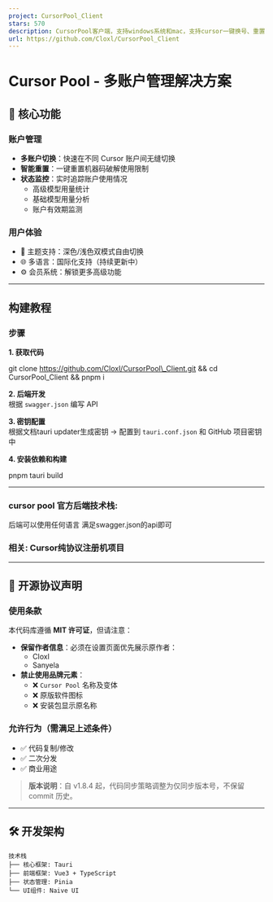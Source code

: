 ```yaml
---
project: CursorPool_Client
stars: 570
description: CursorPool客户端，支持windows系统和mac，支持cursor一键换号、重置机器码、禁用Cursor自动更新
url: https://github.com/Cloxl/CursorPool_Client
---
```


Cursor Pool - 多账户管理解决方案
=======================

🌟 核心功能
-------

### 账户管理

-   **多账户切换**：快速在不同 Cursor 账户间无缝切换
-   **智能重置**：一键重置机器码破解使用限制
-   **状态监控**：实时追踪账户使用情况
    -   高级模型用量统计
    -   基础模型用量分析
    -   账户有效期监测

### 用户体验

-   🎨 主题支持：深色/浅色双模式自由切换
-   🌐 多语言：国际化支持（持续更新中）
-   ⚙️ 会员系统：解锁更多高级功能

* * *

构建教程
----

### 步骤

**1\. 获取代码**

git clone https://github.com/Cloxl/CursorPool\_Client.git && cd CursorPool\_Client && pnpm i

**2\. 后端开发**  
根据 `swagger.json` 编写 API

**3\. 密钥配置**  
根据文档tauri updater生成密钥 → 配置到 `tauri.conf.json` 和 GitHub 项目密钥中

**4\. 安装依赖和构建**

pnpm tauri build

* * *

### cursor pool 官方后端技术栈:

后端可以使用任何语言 满足swagger.json的api即可

### **相关**: Cursor纯协议注册机项目

* * *

📜 开源协议声明
---------

### 使用条款

本代码库遵循 **MIT 许可证**，但请注意：

-   **保留作者信息**：必须在设置页面优先展示原作者：
    -   Cloxl
    -   Sanyela
-   **禁止使用品牌元素**：
    -   ❌ `Cursor Pool` 名称及变体
    -   ❌ 原版软件图标
    -   ❌ 安装包显示原名称

### 允许行为（需满足上述条件）

-   ✅ 代码复制/修改
-   ✅ 二次分发
-   ✅ 商业用途

> **版本说明**：自 v1.8.4 起，代码同步策略调整为仅同步版本号，不保留 commit 历史。

* * *

🛠️ 开发架构
--------

```
技术栈
├── 核心框架: Tauri
├── 前端框架: Vue3 + TypeScript
├── 状态管理: Pinia
└── UI组件: Naive UI
```
